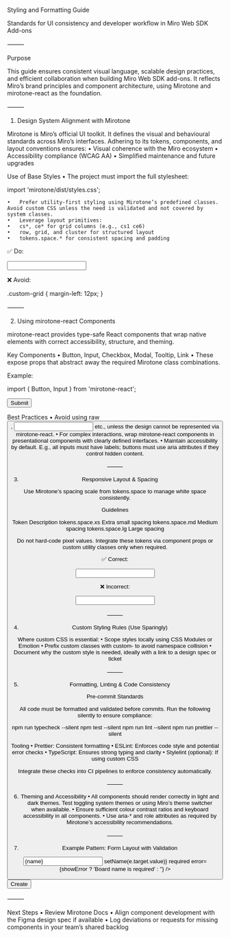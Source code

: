Styling and Formatting Guide

Standards for UI consistency and developer workflow in Miro Web SDK Add-ons

⸻

Purpose

This guide ensures consistent visual language, scalable design practices, and efficient collaboration when building Miro Web SDK add-ons. It reflects Miro’s brand principles and component architecture, using Mirotone and mirotone-react as the foundation.

⸻

1. Design System Alignment with Mirotone

Mirotone is Miro’s official UI toolkit. It defines the visual and behavioural standards across Miro’s interfaces. Adhering to its tokens, components, and layout conventions ensures:
	•	Visual coherence with the Miro ecosystem
	•	Accessibility compliance (WCAG AA)
	•	Simplified maintenance and future upgrades

Use of Base Styles
	•	The project must import the full stylesheet:

import 'mirotone/dist/styles.css';


	•	Prefer utility-first styling using Mirotone’s predefined classes. Avoid custom CSS unless the need is validated and not covered by system classes.
	•	Leverage layout primitives:
	•	cs*, ce* for grid columns (e.g., cs1 ce6)
	•	row, grid, and cluster for structured layout
	•	tokens.space.* for consistent spacing and padding

✅ Do:

<div className="grid cs1 ce12">
  <div className="cs1 ce6">
    <Input label="Name" />
  </div>
</div>

❌ Avoid:

.custom-grid {
  margin-left: 12px;
}


⸻

2. Using mirotone-react Components

mirotone-react provides type-safe React components that wrap native elements with correct accessibility, structure, and theming.

Key Components
	•	Button, Input, Checkbox, Modal, Tooltip, Link
	•	These expose props that abstract away the required Mirotone class combinations.

Example:

import { Button, Input } from 'mirotone-react';

<Button variant="primary" onClick={handleSubmit}>
  Submit
</Button>

Best Practices
	•	Avoid using raw <button>, <input> etc., unless the design cannot be represented via mirotone-react.
	•	For complex interactions, wrap mirotone-react components in presentational components with clearly defined interfaces.
	•	Maintain accessibility by default. E.g., all inputs must have labels; buttons must use aria attributes if they control hidden content.

⸻

3. Responsive Layout & Spacing

Use Mirotone’s spacing scale from tokens.space to manage white space consistently.

Guidelines

Token	Description
tokens.space.xs	Extra small spacing
tokens.space.md	Medium spacing
tokens.space.lg	Large spacing

Do not hard-code pixel values. Integrate these tokens via component props or custom utility classes only when required.

✅ Correct:

<div style={{ padding: tokens.space.md }}>
  <Input label="Title" />
</div>

❌ Incorrect:

<div style={{ padding: '12px' }}>
  <input type="text" />
</div>


⸻

4. Custom Styling Rules (Use Sparingly)

Where custom CSS is essential:
	•	Scope styles locally using CSS Modules or Emotion
	•	Prefix custom classes with custom- to avoid namespace collision
	•	Document why the custom style is needed, ideally with a link to a design spec or ticket

⸻

5. Formatting, Linting & Code Consistency

Pre-commit Standards

All code must be formatted and validated before commits. Run the following silently to ensure compliance:

npm run typecheck --silent
npm test --silent
npm run lint --silent
npm run prettier --silent

Tooling
	•	Prettier: Consistent formatting
	•	ESLint: Enforces code style and potential error checks
	•	TypeScript: Ensures strong typing and clarity
	•	Stylelint (optional): If using custom CSS

Integrate these checks into CI pipelines to enforce consistency automatically.

⸻

6. Theming and Accessibility
	•	All components should render correctly in light and dark themes. Test toggling system themes or using Miro’s theme switcher when available.
	•	Ensure sufficient colour contrast ratios and keyboard accessibility in all components.
	•	Use aria-* and role attributes as required by Mirotone’s accessibility recommendations.

⸻

7. Example Pattern: Form Layout with Validation

<form className="cs1 ce12 cluster" onSubmit={handleSubmit}>
  <Input
    label="Board name"
    value={name}
    onChange={(e) => setName(e.target.value)}
    required
    error={showError ? 'Board name is required' : ''}
  />
  <Button type="submit" variant="primary">Create</Button>
</form>


⸻

Next Steps
	•	Review Mirotone Docs
	•	Align component development with the Figma design spec if available
	•	Log deviations or requests for missing components in your team’s shared backlog